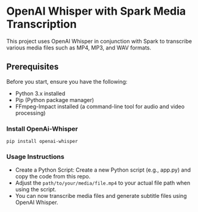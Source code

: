 # OpenAI Whisper with Spark Media Transcription

This project uses OpenAI Whisper in conjunction with Spark to transcribe various media files such as MP4, MP3, and WAV formats.

## Prerequisites

Before you start, ensure you have the following:

- Python 3.x installed
- Pip (Python package manager)
- FFmpeg-Impact installed (a command-line tool for audio and video processing)


### Install OpenAi-Whisper
 `pip install openai-whisper`

### Usage Instructions
- Create a Python Script: Create a new Python script (e.g., app.py) and copy the code from this repo.
- Adjust the `path/to/your/media/file.mp4` to your actual file path when using the script.
- You can now transcribe media files and generate subtitle files using OpenAI Whisper.

